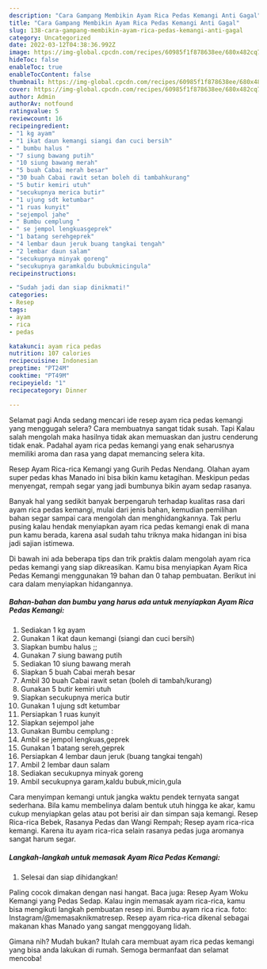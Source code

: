 ```yaml
---
description: "Cara Gampang Membikin Ayam Rica Pedas Kemangi Anti Gagal"
title: "Cara Gampang Membikin Ayam Rica Pedas Kemangi Anti Gagal"
slug: 138-cara-gampang-membikin-ayam-rica-pedas-kemangi-anti-gagal
category: Uncategorized
date: 2022-03-12T04:38:36.992Z
image: https://img-global.cpcdn.com/recipes/60985f1f878638ee/680x482cq70/ayam-rica-pedas-kemangi-foto-resep-utama.jpg
hideToc: false
enableToc: true
enableTocContent: false
thumbnail: https://img-global.cpcdn.com/recipes/60985f1f878638ee/680x482cq70/ayam-rica-pedas-kemangi-foto-resep-utama.jpg
cover: https://img-global.cpcdn.com/recipes/60985f1f878638ee/680x482cq70/ayam-rica-pedas-kemangi-foto-resep-utama.jpg
author: Admin
authorAv: notfound
ratingvalue: 5
reviewcount: 16
recipeingredient:
- "1 kg ayam"
- "1 ikat daun kemangi siangi dan cuci bersih"
- " bumbu halus "
- "7 siung bawang putih"
- "10 siung bawang merah"
- "5 buah Cabai merah besar"
- "30 buah Cabai rawit setan boleh di tambahkurang"
- "5 butir kemiri utuh"
- "secukupnya merica butir"
- "1 ujung sdt ketumbar"
- "1 ruas kunyit"
- "sejempol jahe"
- " Bumbu cemplung "
- " se jempol lengkuasgeprek"
- "1 batang serehgeprek"
- "4 lembar daun jeruk buang tangkai tengah"
- "2 lembar daun salam"
- "secukupnya minyak goreng"
- "secukupnya garamkaldu bubukmicingula"
recipeinstructions:

- "Sudah jadi dan siap dinikmati!"
categories:
- Resep
tags:
- ayam
- rica
- pedas

katakunci: ayam rica pedas 
nutrition: 107 calories
recipecuisine: Indonesian
preptime: "PT24M"
cooktime: "PT49M"
recipeyield: "1"
recipecategory: Dinner

---
```



Selamat pagi Anda sedang mencari ide resep ayam rica pedas kemangi yang menggugah selera? Cara membuatnya sangat tidak susah. Tapi Kalau salah mengolah maka hasilnya tidak akan memuaskan dan justru cenderung tidak enak. Padahal ayam rica pedas kemangi yang enak seharusnya memiliki aroma dan rasa yang dapat memancing selera kita.


Resep Ayam Rica-rica Kemangi yang Gurih Pedas Nendang. Olahan ayam super pedas khas Manado ini bisa bikin kamu ketagihan. Meskipun pedas menyengat, rempah segar yang jadi bumbunya bikin ayam sedap rasanya.

Banyak hal yang sedikit banyak berpengaruh terhadap kualitas rasa dari ayam rica pedas kemangi, mulai dari jenis bahan, kemudian pemilihan bahan segar sampai cara mengolah dan menghidangkannya. Tak perlu pusing kalau hendak menyiapkan ayam rica pedas kemangi enak di mana pun kamu berada, karena asal sudah tahu triknya maka hidangan ini bisa jadi sajian istimewa.


Di bawah ini ada beberapa tips dan trik praktis dalam mengolah ayam rica pedas kemangi yang siap dikreasikan. Kamu bisa menyiapkan Ayam Rica Pedas Kemangi menggunakan 19 bahan dan 0 tahap pembuatan. Berikut ini cara dalam menyiapkan hidangannya.

<!--inarticleads1-->

##### Bahan-bahan dan bumbu yang harus ada untuk menyiapkan Ayam Rica Pedas Kemangi:

1. Sediakan 1 kg ayam
1. Gunakan 1 ikat daun kemangi (siangi dan cuci bersih)
1. Siapkan  bumbu halus ;;
1. Gunakan 7 siung bawang putih
1. Sediakan 10 siung bawang merah
1. Siapkan 5 buah Cabai merah besar
1. Ambil 30 buah Cabai rawit setan (boleh di tambah/kurang)
1. Gunakan 5 butir kemiri utuh
1. Siapkan secukupnya merica butir
1. Gunakan 1 ujung sdt ketumbar
1. Persiapkan 1 ruas kunyit
1. Siapkan sejempol jahe
1. Gunakan  Bumbu cemplung :
1. Ambil  se jempol lengkuas,geprek
1. Gunakan 1 batang sereh,geprek
1. Persiapkan 4 lembar daun jeruk (buang tangkai tengah)
1. Ambil 2 lembar daun salam
1. Sediakan secukupnya minyak goreng
1. Ambil secukupnya garam,kaldu bubuk,micin,gula


Cara menyimpan kemangi untuk jangka waktu pendek ternyata sangat sederhana. Bila kamu membelinya dalam bentuk utuh hingga ke akar, kamu cukup menyiapkan gelas atau pot berisi air dan simpan saja kemangi. Resep Rica-rica Bebek, Rasanya Pedas dan Wangi Rempah; Resep ayam rica-rica kemangi. Karena itu ayam rica-rica selain rasanya pedas juga aromanya sangat harum segar. 

<!--inarticleads2-->

##### Langkah-langkah untuk memasak Ayam Rica Pedas Kemangi:


1. Selesai dan siap dihidangkan!

Paling cocok dimakan dengan nasi hangat. Baca juga: Resep Ayam Woku Kemangi yang Pedas Sedap. Kalau ingin memasak ayam rica-rica, kamu bisa mengikuti langkah pembuatan resep ini. Bumbu ayam rica rica. foto: Instagram/@memasaknikmatresep. Resep ayam rica-rica dikenal sebagai makanan khas Manado yang sangat menggoyang lidah. 

Gimana nih? Mudah bukan? Itulah cara membuat ayam rica pedas kemangi yang bisa anda lakukan di rumah. Semoga bermanfaat dan selamat mencoba!
